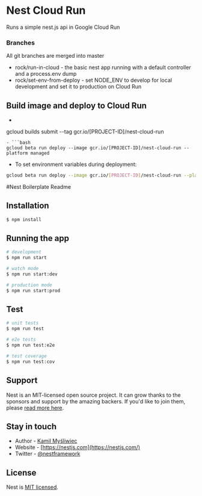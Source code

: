 # Nest Cloud Run
Runs a simple nest.js api in Google Cloud Run

### Branches
All git branches are merged into master
- rock/run-in-cloud - the basic nest app running with a default controller and a process.env dump
- rock/set-env-from-deploy - set NODE_ENV to develop for local development and set it to production on Cloud Run

## Build image and deploy to Cloud Run
- ```bash
gcloud builds submit --tag gcr.io/[PROJECT-ID]/nest-cloud-run
```
- ```bash
gcloud beta run deploy --image gcr.io/[PROJECT-ID]/nest-cloud-run --platform managed
```
- To set environment variables during deployment: 
```bash
gcloud beta run deploy --image gcr.io/[PROJECT-ID]/nest-cloud-run --platform managed -update-env-vars NODE_ENV=production
```
#Nest Boilerplate Readme

## Installation

```bash
$ npm install
```

## Running the app

```bash
# development
$ npm run start

# watch mode
$ npm run start:dev

# production mode
$ npm run start:prod
```

## Test

```bash
# unit tests
$ npm run test

# e2e tests
$ npm run test:e2e

# test coverage
$ npm run test:cov
```

## Support

Nest is an MIT-licensed open source project. It can grow thanks to the sponsors and support by the amazing backers. If you'd like to join them, please [read more here](https://docs.nestjs.com/support).

## Stay in touch

- Author - [Kamil Myśliwiec](https://kamilmysliwiec.com)
- Website - [https://nestjs.com](https://nestjs.com/)
- Twitter - [@nestframework](https://twitter.com/nestframework)

## License

  Nest is [MIT licensed](LICENSE).
